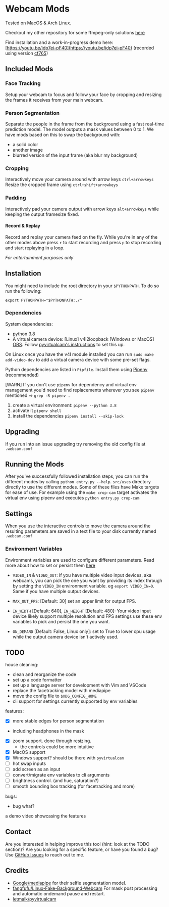 # Webcam Mods

Tested on MacOS & Arch Linux.

Checkout my other repository for some ffmpeg-only solutions [here](https://github.com/hamidzr/scripts/tree/master/ffmpeg)

Find installation and a work-in-progress demo here: [https://youtu.be/idp7ei-pF40](https://youtu.be/idp7ei-pF40) (recorded using version [cf765](https://github.com/hamidzr/webcam-mods/commit/cf7651fe08caea024e4cc9f33540fa4bd2a2eb82))

## Included Mods

### Face Tracking

Setup your webcam to focus and follow your face by cropping and resizing the frames it receives from
your main webcam.

### Person Segmentation

Separate the people in the frame from the background using a fast real-time prediction model. The model
outputs a mask values between 0 to 1.
We have mods based on this to swap the background with:

- a solid color
- another image
- blurred version of the input frame (aka blur my background)

### Cropping

Interactively move your camera around with arrow keys `ctrl+arrowkeys`
Resize the cropped frame using `ctrl+shift+arrowkeys`

### Padding

Interactively pad your camera output with arrow keys `alt+arrowkeys` while keeping the output
framesize fixed.

#### Record & Replay

Record and replay your camera feed on the fly. While you're in any of the other modes above
press `r` to start recording and press `p` to stop recording and start replaying in a loop.

_For entertainment purposes only_

## Installation

You might need to include the root directory in your `$PYTHONPATH`. To do so run the following:

`export PYTHONPATH="$PYTHONPATH:./"`

### Dependencies

System dependencies:

- python 3.8
- A virtual camera device: [Linux] v4l2loopback [Windows or MacOS] [OBS](https://obsproject.com/).
Follow [pyvirtualcam's instructions](https://github.com/letmaik/pyvirtualcam#supported-virtual-cameras) to set this up.

On Linux once you have the v4l module installed you can run `sudo make add-video-dev` to add a virtual camera device with some pre-set flags.

Python dependencies are listed in `Pipfile`. Install them using [Pipenv](https://pipenv-fork.readthedocs.io/en/latest/) (recommended)

[WARN] If you don't use `pipenv` for dependency and virtual env management you'd need to find replacements wherever you
see `pipenv` mentioned => `grep -R pipenv .`

1. create a virtual environment: `pipenv --python 3.8`
2. activate it `pipenv shell`
3. install the dependencies `pipenv install --skip-lock`


## Upgrading

If you run into an issue upgrading try removing the old config file at `.webcam.conf`

## Running the Mods

After you've successfully followed installation steps, you can run the different modes by
calling `python entry.py --help`.
`src/uses` directory directly to use the different modes.
Some of these files have Make targets for ease of use. For example using the `make crop-cam` target activates the virtual env using pipenv and executes `python entry.py crop-cam`

## Settings

When you use the interactive controls to move the camera around the resulting parameters are saved in
a text file to your disk currently named `.webcam.conf`

### Environment Variables

Environment variables are used to configure different parameters. Read more about how to set or
persist them [here](https://lmgtfy.app/?q=how+to+set+environment+variables+in+linux)

- `VIDEO_IN` & `VIDEO_OUT`:
If you have multiple video input devices, aka webcams, you can pick the one you want by providing its
index through by setting the `VIDEO_IN` environment variable. eg `export VIDEO_IN=0`. Same if you have
multiple output devices.

- `MAX_OUT_FPS`: [Default: 30] set an upper limit for output FPS.

- `IN_WIDTH` [Default: 640], `IN_HEIGHT` [Default: 480]: Your video input device likely support
multiple resolution and FPS settings use these env variables to pick and persist the one you want.

- `ON_DEMAND` [Default: False, Linux only]: set to True to lower cpu usage while the output camera device isn't actively
used.


## TODO

house cleaning:
- clean and reorganize the code
- set up a code formatter
- set up a language server for development with Vim and VSCode
- replace the facetracking model with mediapipe
- move the config file to `$XDG_CONFIG_HOME`
- cli support for settings currently supported by env variables

features:
- [x] more stable edges for person segmentation
- including headphones in the mask 
- [x] zoom support. done through resizing.
  - the controls could be more intuitive
- [x] MacOS support
- [x] Windows support? should be there with `pyvirtualcam`
- [ ] hot swap inputs
- [ ] add screen as an input
- [ ] convert/migrate env variables to cli arguments
- [ ] brightness control. (and hue, saturation?)
- [ ] smooth bounding box tracking (for facetracking and more)

bugs:
- bug what?

a demo video showcasing the features

## Contact

Are you interested in helping improve this tool (hint: look at the TODO section)?
Are you looking for a specific feature, or have you found a bug?
Use [GitHub Issues](https://github.com/hamidzr/webcam-mods/issues/new) to reach out to me.


## Credits

- [Google/mediapipe](https://github.com/google/mediapipe) for their selfie segmentation model.
- [fangfufu/Linux-Fake-Background-Webcam](https://github.com/fangfufu/Linux-Fake-Background-Webcam)
For mask post processing and automatic ondemand pause and restart.
- [letmaik/pyvirtualcam](https://github.com/letmaik/pyvirtualcam)
